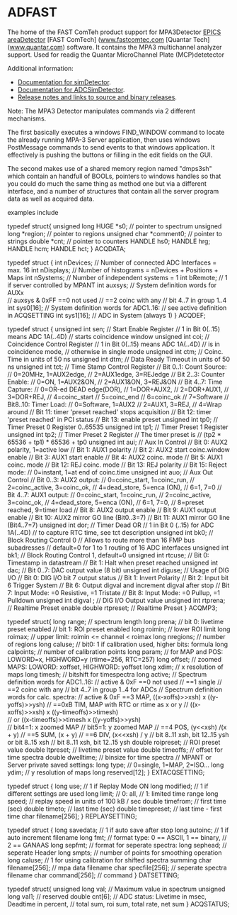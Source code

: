 ADFAST
======
The home of the FAST ComTeh product support for  MPA3Detector
[EPICS](http://www.aps.anl.gov/epics/) 
[areaDetector](http://cars.uchicago.edu/software/epics/areaDetector.html) 
[FAST ComTech] (www.fastcomtec.com
[Quantar Tech] (www.quantar.com)
software. It contains the MPA3 multichannel analyzer support. Used for readig the Quantar MicroChannel Plate (MCP)detetector

Additional information:
* [Documentation for simDetector](http://cars.uchicago.edu/software/epics/simDetectorDoc.html).
* [Documentation for ADCSimDetector](http://cars.uchicago.edu/software/epics/ADCSimDetectorDoc.html).
* [Release notes and links to source and binary releases](RELEASE.md).


Note: The MPA3 Detector manipulates commands via 2 different mechanisms. 

The first basically executes a windows FIND_WINDOW command to locate the already running MPA-3 Server application, then uses windows PostMessage commands to send events to that windows application. It effectively is pushing the buttons or filling in the edit fields on the GUI. 

The second makes use of a shared memory region named "dmps3sh" which contain an handfull of BOOLs, pointers to windows handles so that you could do much the same thing as method one but via a different interface, and a number of structures that contain all the server program data as well as acquired data.

examples include

typedef struct{
  unsigned long HUGE *s0;         // pointer to spectrum
  unsigned long *region;          // pointer to regions
  unsigned char *comment0; // pointer to strings
  double *cnt;             // pointer to counters
  HANDLE hs0;
  HANDLE hrg;
  HANDLE hcm;
  HANDLE hct;
} ACQDATA;

typedef struct {
  int nDevices;          // Number of connected ADC Interfaces = max. 16
  int nDisplays;         // Number of histograms = nDevices + Positions + Maps
  int nSystems;          // Number of independent systems = 1
  int bRemote;           // 1 if server controlled by MPANT
  int auxsys;			 // System definition words for AUXx  
                           // auxsys & 0xFF ==0 not used 
                           //               ==2 coinc with any
						   // bit 4..7 in group 1..4
  int sys0[16];          // System definition words for ADC1..16:
                         // see active definition in ACQSETTING
  int sys1[16];          // ADC in System (always 1)
} ACQDEF;

typedef struct {
  unsigned int sen;              // Start Enable Register
				// 1 in Bit 0(..15) means ADC 1A(..4D) 
				// starts coincidence window
  unsigned int coi;      // Coincidence Control Register
				// 1 in Bit 0(..15) means ADC 1A(..4D) 
				// is in coincidence mode, 
				// otherwise in single mode
  unsigned int ctm;              // Coinc. Time in units of 50 ns
  unsigned int dtm;      // Data Ready Timeout in units of 50 ns
  unsigned int tct;      // Time Stamp Control Register
				// Bit 0..1: Count Source: 
				//	   0=20MHz,    1=AUX2edge, 
				//	   2=AUX1edge, 3=REJedge
				// Bit 2..3: Counter Enable:
				//	   0=ON,       1=AUX2&ON, 
				//     2=AUX1&ON,  3=REJ&ON
				// Bit 4..7: Time Capture:
				//		0=OR-ed DEAD edge(DOR), 
				//		1=DOR+AUX2, 
				//		2=DOR+AUX1,
				//		3=DOR+REJ,
				//		4=coinc_start
				//		5=coinc_end
				//		6=coinc_ok
				//		7=Software
				// Bit8..10: Timer Load:
				//		0=Software, 1=AUX2
				//		2=AUX1, 3=REJ,
				//		4=Wrap around
				// Bit 11: timer 'preset reached' stops acquisition
				// Bit 12: timer 'preset reached' in PCI status
				// Bit 13: enable preset
  unsigned int tp0;      // Timer Preset 0 Register  0..65535
  unsigned int tp1;      // Timer Preset 1 Register
  unsigned int tp2;      // Timer Preset 2 Register
				// The timer preset is 
				// (tp2 * 65536 + tp1) * 65536 + tp0
  unsigned int aui;      // Aux In Control
				// Bit 0: AUX2 polarity, 1=active low
				// Bit 1: AUX1 polarity 
				// Bit 2: AUX2 start coinc.window enable
				// Bit 3: AUX1 start enable
				// Bit 4: AUX2 coinc. mode
				// Bit 5: AUX1 coinc. mode
				// Bit 12: REJ coinc. mode
				// Bit 13: REJ polarity
				// Bit 15: Reject mode:
				//	0=instant, 1=at end of coinc.time
  unsigned int auo;      // Aux Out Control
				// Bit 0..3: AUX2 output:
				//		0=coinc_start,  1=coinc_run,
				//		2=coinc_active, 3=coinc_ok,
				//		4=dead_store,   5=enca (ON),
				//		6=1, 7=0
				// Bit 4..7: AUX1 output:
				//		0=coinc_start,  1=coinc_run,
				//		2=coinc_active, 3=coinc_ok,
				//		4=dead_store,   5=enca (ON),
				//		6=1, 7=0, 
				//		8=preset reached, 9=timer load
				// Bit 8:  AUX2 output enable
				// Bit 9:  AUX1 output enable
				// Bit 10: AUX2 mirror GO line (Bit0..3=7)
				// Bit 11: AUX1 mirror GO line (Bit4..7=7)
  unsigned int dor;              // Timer Dead OR
				// 1 in Bit 0 (..15) for ADC 1A(..4D) 
				// to capture RTC time, see tct description
  unsigned int bk0;              // Block Routing Control 0
				// Allows to route more than 16 FMP bus subadresses
				// default=0 for 1 to 1 routing of 16 ADC interfaces
  unsigned int bk1;      // Block Routing Control 1, default=0
  unsigned int rtcuse;   // Bit 0: Timestamp in datastream
				// Bit 1: Halt when preset reached
  unsigned int dac;      // Bit 0..7: DAC output value (8 bit)
  unsigned int diguse;   // Usage of DIG I/O
                // Bit 0:  DIG I/O bit 7 output status
                // Bit 1:  Invert Polarity
                // Bit 2:  Input bit 6 Trigger System
                // Bit 6:  Output digval and increment digval after stop
                // Bit 7:  Input Mode: =0 Resistive, =1 Tristate
                // Bit 8:  Input Mode: =0 Pullup, =1 Pulldown
  unsigned int digval ;  // DIG I/O Output value
  unsigned int rtprena;  // Realtime Preset enable
  double rtpreset;	// Realtime Preset
} ACQMP3;

typedef struct{
  long range;            // spectrum length
  long prena;            // bit 0: livetime preset enabled
                         // bit 1: ROI preset enabled
  long roimin;           // lower ROI limit
  long roimax;           // upper limit: roimin <= channel < roimax
  long nregions;         // number of regions
  long caluse;           // bit0: 1 if calibration used, higher bits: formula
  long calpoints;        // number of calibration points
  long param;            // for MAP and POS: LOWORD=x, HIGHWORD=y (rtime=256, RTC=257)
  long offset;           // zoomed MAPS: LOWORD: xoffset, HIGHWORD: yoffset
  long xdim;			// x resolution of maps
  long timesh;          // bitshift for timespectra
  long active;          // Spectrum definition words for ADC1..16:
                           // active & 0xF  ==0 not used 
                           //               ==1 single
                           //               ==2 coinc with any
						   // bit 4..7 in group 1..4 for ADCs
						// Spectrum definition words for calc. spectra:
                           // active & 0xF  ==3 MAP, ((x-xoffs)>>xsh) x ((y-yoffs)>>ysh)
                           //               ==0xB TIM, MAP with RTC or rtime as x or y
                           //                 ((x-xoffs)>>xsh) x ((y-timeoffs)>>timesh)  
                           //              or ((x-timeoffs)>>timesh x ((y-yoffs)>>ysh)  
						   //         bit4=1: x zoomed MAP
						   //         bit5=1: y zoomed MAP
						   //               ==4 POS, (y<<xsh) /(x + y)
						   //               ==5 SUM, (x + y)
						   //               ==6 DIV, (x<<xsh) / y
                           // bit 8..11 xsh, bit 12..15 ysh or bit 8..15 xsh
                           // bit 8..11 xsh, bit 12..15 ysh
  double roipreset;      // ROI preset value
  double ltpreset;      // livetime preset value
  double timeoffs;		// offset for time spectra
  double dwelltime;     // binsize for time spectra
						// MPANT or Server private saved settings:
  long type;			// 0=single, 1=MAP, 2=ISO...
  long ydim;			// y resolution of maps
  long reserved[12];
} EXTACQSETTING;

typedef struct {
  long use;              // 1 if Replay Mode ON
  long modified;         // 1 if different settings are used
  long limit;            // 0: all, 
                        // 1: limited time range
  long speed;			// replay speed in units of 100 kB / sec
  double timefrom;      // first time (sec)
  double timeto;        // last time (sec)
  double timepreset;    // last time - first time
  char filename[256];
} REPLAYSETTING;

typedef struct {
  long savedata;         // 1 if auto save after stop
  long autoinc;          // 1 if auto increment filename
  long fmt;              // format type: 0 == ASCII, 1 == binary,
                         // 2 == GANAAS
  long sepfmt;           // format for seperate spectra: 
  long sephead;          // seperate Header 
  long smpts;            // number of points for smoothing operation
  long caluse;			 // 1 for using calibration for shifted spectra summing
  char filename[256];    // mpa data filename
  char specfile[256];	 // seperate spectra filename
  char command[256];	 // command
} DATSETTING;


typedef struct{
  unsigned long val;    // Maximum value in spectrum 
  unsigned long val1;   // reserved
  double cnt[6];        // ADC status: Livetime in msec, Deadtime in percent, 
						// total sum, roi sum, total rate, net sum
} ACQSTATUS;